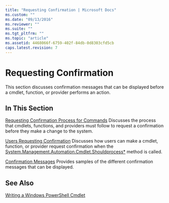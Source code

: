 ```yaml
---
title: "Requesting Confirmation | Microsoft Docs"
ms.custom: ""
ms.date: "09/13/2016"
ms.reviewer: ""
ms.suite: ""
ms.tgt_pltfrm: ""
ms.topic: "article"
ms.assetid: 4468066f-6759-402f-84db-0d8303cfd5cb
caps.latest.revision: 7
---
```

# Requesting Confirmation

This section discusses confirmation messages that can be displayed before a cmdlet, function, or provider performs an action.

## In This Section

[Requesting Confirmation Process for Commands](./requesting-confirmation-from-cmdlets.md)
Discusses the process that cmdlets, functions, and providers must follow to request a confirmation before they make a change to the system.

[Users Requesting Confirmation](./users-requesting-confirmation.md)
Discusses how users can make a cmdlet, function, or provider request confirmation when the [System.Management.Automation.Cmdlet.Shouldprocess*](/dotnet/api/System.Management.Automation.Cmdlet.ShouldProcess) method is called.

[Confirmation Messages](./confirmation-messages.md)
Provides samples of the different confirmation messages that can be displayed.

## See Also

[Writing a Windows PowerShell Cmdlet](./writing-a-windows-powershell-cmdlet.md)
